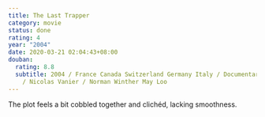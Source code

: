 ```yaml
---
title: The Last Trapper
category: movie
status: done
rating: 4
year: "2004"
date: 2020-03-21 02:04:43+08:00
douban:
  rating: 8.8
  subtitle: 2004 / France Canada Switzerland Germany Italy / Documentary Adventure
    / Nicolas Vanier / Norman Winther May Loo
---
```


The plot feels a bit cobbled together and clichéd, lacking smoothness.
